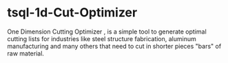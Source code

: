 # tsql-1d-Cut-Optimizer
One Dimension Cutting Optimizer , is a simple tool to generate optimal cutting lists for industries like steel structure fabrication, aluminum manufacturing and many others that need to cut in shorter pieces "bars" of  raw material.
